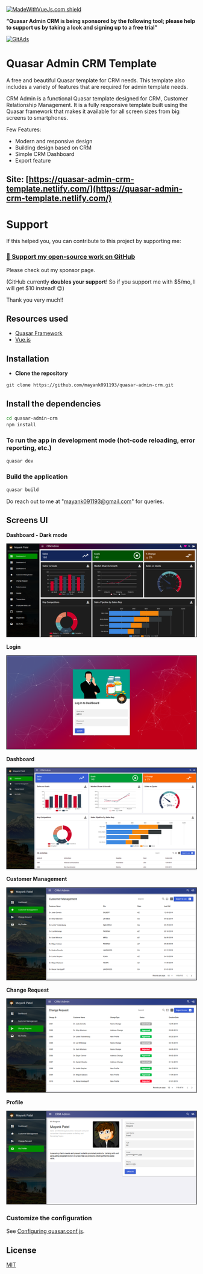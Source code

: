 [![MadeWithVueJs.com shield](https://madewithvuejs.com/storage/repo-shields/2437-shield.svg)](https://madewithvuejs.com/p/quasar-admin-crm/shield-link)

**“Quasar Admin CRM is being sponsored by the following tool; please help to support us by taking a look and signing up to a free trial”**

<a href="https://tracking.gitads.io/?repo=quasar-admin-crm">
<img src="https://images.gitads.io/quasar-admin-crm" alt="GitAds"/> </a>


# Quasar Admin CRM Template

A free and beautiful Quasar template for CRM needs. This template also includes a variety of features that are required for admin template needs.

CRM Admin is a functional Quasar template designed for CRM, Customer Relationship Management. It is a fully responsive template built using the Quasar framework that makes it available for all screen sizes from big screens to smartphones.

Few Features:
* Modern and responsive design
* Building design based on CRM
* Simple CRM Dashboard
* Export feature

## Site: [https://quasar-admin-crm-template.netlify.com/](https://quasar-admin-crm-template.netlify.com/)

# Support

If this helped you, you can contribute to this project by supporting me:

### [💜 Support my open-source work on GitHub](https://github.com/sponsors/mayank091193)

Please check out my sponsor page.

(GitHub currently **doubles your support**! So if you support me with $5/mo, I will get $10 instead! 😉)

Thank you very much!!

## Resources used
* [Quasar Framework](https://quasar.dev/)
* [Vue.js](https://vuejs.org/)


## Installation

* **Clone the repository**

```
git clone https://github.com/mayank091193/quasar-admin-crm.git
```

## Install the dependencies
```bash
cd quasar-admin-crm
npm install
```

### To run the app in development mode (hot-code reloading, error reporting, etc.)
```bash
quasar dev
```


### Build the application
```bash
quasar build
```

Do reach out to me at "mayank091193@gmail.com" for queries.

## Screens UI
**Dashboard - Dark mode**
<p float="left">
        <kbd>
<img src="assets/dashboard_dark.png" border="1" alt="Dashboard - Dark mode"
        title="Dashboard - Dark mode"  />
                </kbd>
</p>

**Login**
<p float="left">
        <kbd>
<img src="assets/login.png" border="1" alt="Login"
        title="Login"  />
                </kbd>
</p>

**Dashboard**
<p float="left">
	<kbd>
<img src="assets/dashboard.png" border="1" alt="Dashboard"
	title="Dashboard"  />
		</kbd>
</p>

**Customer Management**
<p float="left">
	<kbd>
<img src="assets/customer_management.png" border="1" alt="Customer Management"
	title="Customer Management"  />	
	</kbd>
</p>

**Change Request**
<p float="left">
	<kbd>
<img src="assets/change_request.png" border="1" alt="Change Request"
	title="Change Request"  />
	</kbd>
</p>

**Profile**
<p float="left">
	<kbd>
<img src="assets/profile.png" border="1" alt="Profile"
	title="Profile"  />
	</kbd>
</p>

### Customize the configuration
See [Configuring quasar.conf.js](https://quasar.dev/quasar-cli/quasar-conf-js).

## License

[MIT](http://opensource.org/licenses/MIT)
